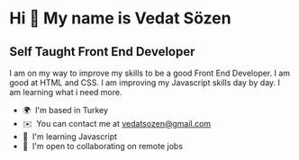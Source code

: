Hi 👋 My name is Vedat Sözen
============================

Self Taught Front End Developer
-------------------------------

I am on my way to improve my skills to be a good Front End Developer. I am good at HTML and CSS. I am improving my Javascript skills day by day. I am learning what i need more.

*   🌍  I'm based in Turkey
*   ✉️  You can contact me at [vedatsozen@gmail.com](mailto:vedatsozen@gmail.com)
*   🧠  I'm learning Javascript
*   🤝  I'm open to collaborating on remote jobs


